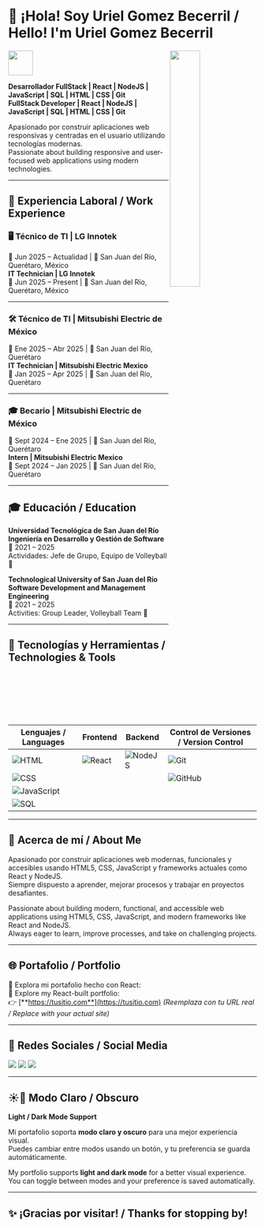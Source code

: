 # 👋 ¡Hola! Soy Uriel Gomez Becerril / Hello! I'm Uriel Gomez Becerril

<img src="https://media.giphy.com/media/mGcNjsfWAjY5AEZNw6/giphy.gif" width="50">  
<img align="right" src="https://media4.giphy.com/media/v1.Y2lkPTc5MGI3NjExOWZoY3ZhM3F1cG5uNWlwZGQ0Zzh4ZDJranBxaG93MHl5bzA0bDJkYyZlcD12MV9pbnRlcm5hbF9naWZfYnlfaWQmY3Q9Zw/13HBDT4QSTpveU/giphy.gif" width="35%">

**Desarrollador FullStack | React | NodeJS | JavaScript | SQL | HTML | CSS | Git**  
**FullStack Developer | React | NodeJS | JavaScript | SQL | HTML | CSS | Git**

Apasionado por construir aplicaciones web responsivas y centradas en el usuario utilizando tecnologías modernas.  
Passionate about building responsive and user-focused web applications using modern technologies.

---

## 💼 Experiencia Laboral / Work Experience

### 🖥️ Técnico de TI | LG Innotek  
📅 Jun 2025 – Actualidad | 📍 San Juan del Río, Querétaro, México  
**IT Technician | LG Innotek**  
📅 Jun 2025 – Present | 📍 San Juan del Río, Querétaro, México

---

### 🛠️ Técnico de TI | Mitsubishi Electric de México  
📅 Ene 2025 – Abr 2025 | 📍 San Juan del Río, Querétaro  
**IT Technician | Mitsubishi Electric Mexico**  
📅 Jan 2025 – Apr 2025 | 📍 San Juan del Río, Querétaro

---

### 🎓 Becario | Mitsubishi Electric de México  
📅 Sept 2024 – Ene 2025 | 📍 San Juan del Río, Querétaro  
**Intern | Mitsubishi Electric Mexico**  
📅 Sept 2024 – Jan 2025 | 📍 San Juan del Río, Querétaro

---

## 🎓 Educación / Education

**Universidad Tecnológica de San Juan del Río**  
**Ingeniería en Desarrollo y Gestión de Software**  
📅 2021 – 2025  
Actividades: Jefe de Grupo, Equipo de Volleyball 🏐  

**Technological University of San Juan del Río**  
**Software Development and Management Engineering**  
📅 2021 – 2025  
Activities: Group Leader, Volleyball Team 🏐

---

## 🚀 Tecnologías y Herramientas / Technologies & Tools

| Lenguajes / Languages | Frontend | Backend | Control de Versiones / Version Control |
|----------------------|----------|---------|----------------------------------------|
| ![HTML](https://img.shields.io/badge/HTML5-E34F26?style=for-the-badge&logo=html5&logoColor=white) | ![React](https://img.shields.io/badge/React-20232A?style=for-the-badge&logo=react&logoColor=61DAFB) | ![NodeJS](https://img.shields.io/badge/Node.js-339933?style=for-the-badge&logo=node.js&logoColor=white) | ![Git](https://img.shields.io/badge/Git-F05032?style=for-the-badge&logo=git&logoColor=white) |
| ![CSS](https://img.shields.io/badge/CSS3-1572B6?style=for-the-badge&logo=css3&logoColor=white) | | | ![GitHub](https://img.shields.io/badge/GitHub-181717?style=for-the-badge&logo=github&logoColor=white) |
| ![JavaScript](https://img.shields.io/badge/JavaScript-F7DF1E?style=for-the-badge&logo=javascript&logoColor=black) | | | |
| ![SQL](https://img.shields.io/badge/SQL-4479A1?style=for-the-badge&logo=postgresql&logoColor=white) | | | |

---

## 🧠 Acerca de mí / About Me

Apasionado por construir aplicaciones web modernas, funcionales y accesibles usando HTML5, CSS, JavaScript y frameworks actuales como React y NodeJS.  
Siempre dispuesto a aprender, mejorar procesos y trabajar en proyectos desafiantes.  

Passionate about building modern, functional, and accessible web applications using HTML5, CSS, JavaScript, and modern frameworks like React and NodeJS.  
Always eager to learn, improve processes, and take on challenging projects.

---

## 🌐 Portafolio / Portfolio

🔗 Explora mi portafolio hecho con React:  
🔗 Explore my React-built portfolio:  
👉 [**https://tusitio.com**](https://tusitio.com) _(Reemplaza con tu URL real / Replace with your actual site)_

---

## 📱 Redes Sociales / Social Media

<p>
  <a href="https://www.instagram.com/uriel_gom3z"><img src="https://img.icons8.com/fluent/48/000000/instagram-new.png"/></a>
  <a href="https://www.linkedin.com/in/uriel-gomez-becerril"><img src="https://img.icons8.com/color/48/000000/linkedin.png"/></a>
  <a href="https://www.facebook.com/UrielGomezYT"><img src="https://img.icons8.com/color/48/000000/facebook.png"/></a>
</p>

---

## ☀️🌙 Modo Claro / Obscuro  
**Light / Dark Mode Support**

Mi portafolio soporta **modo claro y oscuro** para una mejor experiencia visual.  
Puedes cambiar entre modos usando un botón, y tu preferencia se guarda automáticamente.  

My portfolio supports **light and dark mode** for a better visual experience.  
You can toggle between modes and your preference is saved automatically.

---

## ✨ ¡Gracias por visitar! / Thanks for stopping by!
